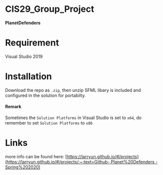 
# CIS29_Group_Project
  **PlanetDefenders**

# Requirement
Visual Studio 2019

# Installation
 Download the repo as ```.zip```, then unzip
 SFML libary is included and configured in the solution for portabilty.
#### Remark
Sometimes the ```Solution Platforms```  in Visual Studio is set to ```x64```, do remember to set ```Solution Platforms``` to ```x86```

# Links
more info can be found here: [https://larryun.github.io/#/projects](https://larryun.github.io/#/projects/:~:text=Github-,Planet%20Defenders,-Spring%202020)
